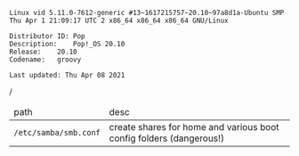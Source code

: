 
```
Linux vid 5.11.0-7612-generic #13~1617215757~20.10~97a8d1a-Ubuntu SMP Thu Apr 1 21:09:17 UTC 2 x86_64 x86_64 x86_64 GNU/Linux

Distributor ID:	Pop
Description:	Pop!_OS 20.10
Release:	20.10
Codename:	groovy

Last updated: Thu Apr 08 2021
```


<table>
	<thead>
		<tr><td>path</td><td>desc</td></tr>
	</thead>
	<tr><td><code>/etc/samba/smb.conf</code></td><td>create shares for home and various boot config folders (dangerous!)</td>/<tr>
		
</table>
	